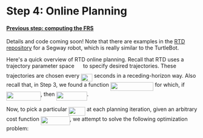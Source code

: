 # Step 4: Online Planning

#### [Previous step: computing the FRS](https://github.com/skousik/RTD_tutorial/tree/master/step3_FRS_computation)

Details and code coming soon! Note that there are examples in the [RTD repository](https://github.com/ramvasudevan/RTD) for a Segway robot, which is really similar to the TurtleBot.

Here's a quick overview of RTD online planning. Recall that RTD uses a trajectory parameter space <img src="/step4_online_planning/tex/d6328eaebbcd5c358f426dbea4bdbf70.svg?invert_in_darkmode&sanitize=true" align=middle width=15.13700594999999pt height=22.465723500000017pt/> to specify desired trajectories. These trajectories are chosen every <img src="/step4_online_planning/tex/5ae1e561ec81f97d93ed9df0f76cab27.svg?invert_in_darkmode&sanitize=true" align=middle width=30.730753349999993pt height=20.221802699999984pt/> seconds in a receding-horizon way. Also recall that, in Step 3, we found a function <img src="/step4_online_planning/tex/9e293798cbade2bec567cf94b0aa0218.svg?invert_in_darkmode&sanitize=true" align=middle width=113.4889041pt height=22.648391699999998pt/> for which, if <img src="/step4_online_planning/tex/2b90bd95c73be2f030b51798e34e8adb.svg?invert_in_darkmode&sanitize=true" align=middle width=90.61637309999999pt height=24.65753399999998pt/>, then <img src="/step4_online_planning/tex/ce9da239b7dcd437e459cf571edf5e70.svg?invert_in_darkmode&sanitize=true" align=middle width=80.90935214999999pt height=24.65753399999998pt/>.

Now, to pick a particular <img src="/step4_online_planning/tex/3bf25d9d50c08c7ec96446a7abb1c024.svg?invert_in_darkmode&sanitize=true" align=middle width=44.30350649999999pt height=22.831056599999986pt/> at each planning iteration, given an arbitrary cost function <img src="/step4_online_planning/tex/5aefecdd2b9b5de63115b522e5e53f46.svg?invert_in_darkmode&sanitize=true" align=middle width=76.97455094999998pt height=22.648391699999998pt/>, we attempt to solve the following optimization problem:
<p align="center"><img src="/step4_online_planning/tex/a8809f9da005d084b0d81cc1704a2c6f.svg?invert_in_darkmode&sanitize=true" align=middle width=360.5954187pt height=16.438356pt/></p>

